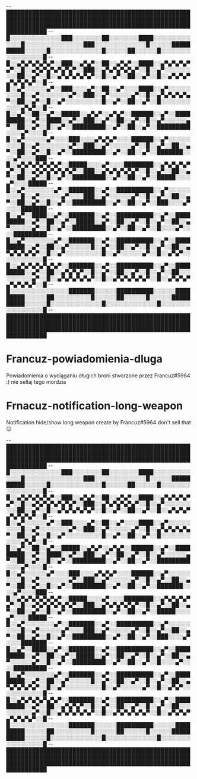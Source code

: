 --█████████████████████████████████████████████████████████████████████████████████████████████████████████████████████████████████████████████████████████████████
--█░░░░░░░░░░░░░░███░░░░░░░░██░░░░░░░░████░░░░░░░░░░░░░░█░░░░░░░░░░░░░░░░███░░░░░░░░░░░░░░█░░░░░░██████████░░░░░░█░░░░░░░░░░░░░░█░░░░░░██░░░░░░█░░░░░░░░░░░░░░░░░░█
--█░░▄▀▄▀▄▀▄▀▄▀░░███░░▄▀▄▀░░██░░▄▀▄▀░░████░░▄▀▄▀▄▀▄▀▄▀░░█░░▄▀▄▀▄▀▄▀▄▀▄▀░░███░░▄▀▄▀▄▀▄▀▄▀░░█░░▄▀░░░░░░░░░░██░░▄▀░░█░░▄▀▄▀▄▀▄▀▄▀░░█░░▄▀░░██░░▄▀░░█░░▄▀▄▀▄▀▄▀▄▀▄▀▄▀░░█
--█░░▄▀░░░░░░▄▀░░███░░░░▄▀░░██░░▄▀░░░░████░░▄▀░░░░░░░░░░█░░▄▀░░░░░░░░▄▀░░███░░▄▀░░░░░░▄▀░░█░░▄▀▄▀▄▀▄▀▄▀░░██░░▄▀░░█░░▄▀░░░░░░░░░░█░░▄▀░░██░░▄▀░░█░░░░░░░░░░░░▄▀▄▀░░█
--█░░▄▀░░██░░▄▀░░█████░░▄▀▄▀░░▄▀▄▀░░██████░░▄▀░░█████████░░▄▀░░████░░▄▀░░███░░▄▀░░██░░▄▀░░█░░▄▀░░░░░░▄▀░░██░░▄▀░░█░░▄▀░░█████████░░▄▀░░██░░▄▀░░█████████░░░░▄▀░░░░█
--█░░▄▀░░░░░░▄▀░░░░███░░░░▄▀▄▀▄▀░░░░██████░░▄▀░░░░░░░░░░█░░▄▀░░░░░░░░▄▀░░███░░▄▀░░░░░░▄▀░░█░░▄▀░░██░░▄▀░░██░░▄▀░░█░░▄▀░░█████████░░▄▀░░██░░▄▀░░███████░░░░▄▀░░░░███
--█░░▄▀▄▀▄▀▄▀▄▀▄▀░░█████░░░░▄▀░░░░████████░░▄▀▄▀▄▀▄▀▄▀░░█░░▄▀▄▀▄▀▄▀▄▀▄▀░░███░░▄▀▄▀▄▀▄▀▄▀░░█░░▄▀░░██░░▄▀░░██░░▄▀░░█░░▄▀░░█████████░░▄▀░░██░░▄▀░░█████░░░░▄▀░░░░█████
--█░░▄▀░░░░░░░░▄▀░░███████░░▄▀░░██████████░░▄▀░░░░░░░░░░█░░▄▀░░░░░░▄▀░░░░███░░▄▀░░░░░░▄▀░░█░░▄▀░░██░░▄▀░░██░░▄▀░░█░░▄▀░░█████████░░▄▀░░██░░▄▀░░███░░░░▄▀░░░░███████
--█░░▄▀░░████░░▄▀░░███████░░▄▀░░██████████░░▄▀░░█████████░░▄▀░░██░░▄▀░░█████░░▄▀░░██░░▄▀░░█░░▄▀░░██░░▄▀░░░░░░▄▀░░█░░▄▀░░█████████░░▄▀░░██░░▄▀░░█░░░░▄▀░░░░█████████
--█░░▄▀░░░░░░░░▄▀░░███████░░▄▀░░██████████░░▄▀░░█████████░░▄▀░░██░░▄▀░░░░░░█░░▄▀░░██░░▄▀░░█░░▄▀░░██░░▄▀▄▀▄▀▄▀▄▀░░█░░▄▀░░░░░░░░░░█░░▄▀░░░░░░▄▀░░█░░▄▀▄▀░░░░░░░░░░░░█
--█░░▄▀▄▀▄▀▄▀▄▀▄▀░░███████░░▄▀░░██████████░░▄▀░░█████████░░▄▀░░██░░▄▀▄▀▄▀░░█░░▄▀░░██░░▄▀░░█░░▄▀░░██░░░░░░░░░░▄▀░░█░░▄▀▄▀▄▀▄▀▄▀░░█░░▄▀▄▀▄▀▄▀▄▀░░█░░▄▀▄▀▄▀▄▀▄▀▄▀▄▀░░█
--█░░░░░░░░░░░░░░░░███████░░░░░░██████████░░░░░░█████████░░░░░░██░░░░░░░░░░█░░░░░░██░░░░░░█░░░░░░██████████░░░░░░█░░░░░░░░░░░░░░█░░░░░░░░░░░░░░█░░░░░░░░░░░░░░░░░░█
--█████████████████████████████████████████████████████████████████████████████████████████████████████████████████████████████████████████████████████████████████


# Francuz-powiadomienia-dluga

Powiadomienia o wyciąganiu długich broni stworzone przez Francuz#5964 :)
nie sellaj tego mordzia 

# Frnacuz-notification-long-weapon

Notification hide/show long weapon create by Francuz#5964
don't sell that :wink:



--█████████████████████████████████████████████████████████████████████████████████████████████████████████████████████████████████████████████████████████████████
--█░░░░░░░░░░░░░░███░░░░░░░░██░░░░░░░░████░░░░░░░░░░░░░░█░░░░░░░░░░░░░░░░███░░░░░░░░░░░░░░█░░░░░░██████████░░░░░░█░░░░░░░░░░░░░░█░░░░░░██░░░░░░█░░░░░░░░░░░░░░░░░░█
--█░░▄▀▄▀▄▀▄▀▄▀░░███░░▄▀▄▀░░██░░▄▀▄▀░░████░░▄▀▄▀▄▀▄▀▄▀░░█░░▄▀▄▀▄▀▄▀▄▀▄▀░░███░░▄▀▄▀▄▀▄▀▄▀░░█░░▄▀░░░░░░░░░░██░░▄▀░░█░░▄▀▄▀▄▀▄▀▄▀░░█░░▄▀░░██░░▄▀░░█░░▄▀▄▀▄▀▄▀▄▀▄▀▄▀░░█
--█░░▄▀░░░░░░▄▀░░███░░░░▄▀░░██░░▄▀░░░░████░░▄▀░░░░░░░░░░█░░▄▀░░░░░░░░▄▀░░███░░▄▀░░░░░░▄▀░░█░░▄▀▄▀▄▀▄▀▄▀░░██░░▄▀░░█░░▄▀░░░░░░░░░░█░░▄▀░░██░░▄▀░░█░░░░░░░░░░░░▄▀▄▀░░█
--█░░▄▀░░██░░▄▀░░█████░░▄▀▄▀░░▄▀▄▀░░██████░░▄▀░░█████████░░▄▀░░████░░▄▀░░███░░▄▀░░██░░▄▀░░█░░▄▀░░░░░░▄▀░░██░░▄▀░░█░░▄▀░░█████████░░▄▀░░██░░▄▀░░█████████░░░░▄▀░░░░█
--█░░▄▀░░░░░░▄▀░░░░███░░░░▄▀▄▀▄▀░░░░██████░░▄▀░░░░░░░░░░█░░▄▀░░░░░░░░▄▀░░███░░▄▀░░░░░░▄▀░░█░░▄▀░░██░░▄▀░░██░░▄▀░░█░░▄▀░░█████████░░▄▀░░██░░▄▀░░███████░░░░▄▀░░░░███
--█░░▄▀▄▀▄▀▄▀▄▀▄▀░░█████░░░░▄▀░░░░████████░░▄▀▄▀▄▀▄▀▄▀░░█░░▄▀▄▀▄▀▄▀▄▀▄▀░░███░░▄▀▄▀▄▀▄▀▄▀░░█░░▄▀░░██░░▄▀░░██░░▄▀░░█░░▄▀░░█████████░░▄▀░░██░░▄▀░░█████░░░░▄▀░░░░█████
--█░░▄▀░░░░░░░░▄▀░░███████░░▄▀░░██████████░░▄▀░░░░░░░░░░█░░▄▀░░░░░░▄▀░░░░███░░▄▀░░░░░░▄▀░░█░░▄▀░░██░░▄▀░░██░░▄▀░░█░░▄▀░░█████████░░▄▀░░██░░▄▀░░███░░░░▄▀░░░░███████
--█░░▄▀░░████░░▄▀░░███████░░▄▀░░██████████░░▄▀░░█████████░░▄▀░░██░░▄▀░░█████░░▄▀░░██░░▄▀░░█░░▄▀░░██░░▄▀░░░░░░▄▀░░█░░▄▀░░█████████░░▄▀░░██░░▄▀░░█░░░░▄▀░░░░█████████
--█░░▄▀░░░░░░░░▄▀░░███████░░▄▀░░██████████░░▄▀░░█████████░░▄▀░░██░░▄▀░░░░░░█░░▄▀░░██░░▄▀░░█░░▄▀░░██░░▄▀▄▀▄▀▄▀▄▀░░█░░▄▀░░░░░░░░░░█░░▄▀░░░░░░▄▀░░█░░▄▀▄▀░░░░░░░░░░░░█
--█░░▄▀▄▀▄▀▄▀▄▀▄▀░░███████░░▄▀░░██████████░░▄▀░░█████████░░▄▀░░██░░▄▀▄▀▄▀░░█░░▄▀░░██░░▄▀░░█░░▄▀░░██░░░░░░░░░░▄▀░░█░░▄▀▄▀▄▀▄▀▄▀░░█░░▄▀▄▀▄▀▄▀▄▀░░█░░▄▀▄▀▄▀▄▀▄▀▄▀▄▀░░█
--█░░░░░░░░░░░░░░░░███████░░░░░░██████████░░░░░░█████████░░░░░░██░░░░░░░░░░█░░░░░░██░░░░░░█░░░░░░██████████░░░░░░█░░░░░░░░░░░░░░█░░░░░░░░░░░░░░█░░░░░░░░░░░░░░░░░░█
--█████████████████████████████████████████████████████████████████████████████████████████████████████████████████████████████████████████████████████████████████
























